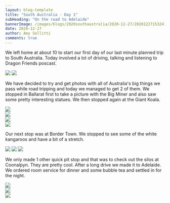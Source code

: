 ```yaml
---
layout: blog-template
title: "South Australia - Day 1"
subHeading: "On the road to Adelaide"
bannerImage: /images/blogs/2020southaustralia/2020-12-27/20201227153241_IMG_6031.jpg_compressed.JPEG
date: 2020-12-27
author: Amy Sellitti
comments: true
---
```


We left home at about 10 to start our first day of our last minute planned trip to South Australia. Today involved a lot of driving, talking and listening to Dragon Friends poscast. 

<div class="grid-2c">
  <img src="/images/blogs/2020southaustralia/2020-12-27/20201227131447_IMG_6005.jpg_compressed.JPEG"/>
  <img src="/images/blogs/2020southaustralia/2020-12-27/20201227131819_IMG_6008.jpg_compressed.JPEG"/>
</div>

We have decided to try and get photos with all of Australia's big things we pass while road tripping and today we managed to get 2 of them. We stopped in Ballarat first to take a picture with the Big Miner and also saw some pretty interesting statues. We then stopped again at the Giant Koala. 

<div class="center-image"><img src="/images/blogs/2020southaustralia/2020-12-27/PXL_20201227_002849419.jpg_compressed.JPEG" /></div>
<div class="center-image"><img src="/images/blogs/2020southaustralia/2020-12-27/PXL_20201227_003000641.jpg_compressed.JPEG" /></div>
<div class="center-image"><img src="/images/blogs/2020southaustralia/2020-12-27/PXL_20201227_003058631.jpg_compressed.JPEG" /></div>
<div class="center-image"><img src="/images/blogs/2020southaustralia/2020-12-27/PXL_20201227_022852125.MP.jpg_compressed.JPEG" /></div>

Our next stop was at Border Town. We stopped to see some of the white kangaroos and have a bit of a stretch. 

<div class="grid-1l-2w">
  <img src="/images/blogs/2020southaustralia/2020-12-27/20201227153034_IMG_6022.jpg_compressed.JPEG"/>
  <img src="/images/blogs/2020southaustralia/2020-12-27/20201227153241_IMG_6031.jpg_compressed.JPEG"/>
  <img src="/images/blogs/2020southaustralia/2020-12-27/20201227153242_IMG_6032.jpg_compressed.JPEG"/>
</div>

We only made 1 other quick pit stop and that was to check out the silos at Coonalpyn. They are pretty cool. After a long drive we made it to Adelaide. We ordered room service for dinner and some bubble tea and settled in for the night. 

<div class="center-image"><img src="/images/blogs/2020southaustralia/2020-12-27/PXL_20201227_061157812.jpg_compressed.JPEG" /></div>
<div class="center-image"><img src="/images/blogs/2020southaustralia/2020-12-27/PXL_20201227_090109244.jpg_compressed.JPEG" /></div>
<div class="center-image"><img src="/images/blogs/2020southaustralia/2020-12-27/PXL_20201227_093745460.jpg_compressed.JPEG" /></div>
